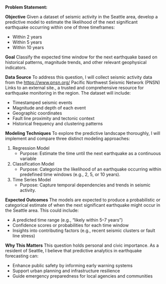 **Problem Statement:**

**Objective**
Given a dataset of seismic activity in the Seattle area, develop a predictive model to estimate the likelihood of the next significant earthquake occurring within one of three timeframes:
- Within 2 years
- Within 5 years
- Within 10 years

**Goal**
Classify the expected time window for the next earthquake based on historical patterns, magnitude trends, and other relevant geophysical indicators.

**Data Source**
To address this question, I will collect seismic activity data from the https://www.pnsn.org/ Pacific Northwest Seismic Network (PNSN) Links to an external site., a trusted and comprehensive resource for earthquake monitoring in the region. The dataset will include:

- Timestamped seismic events
- Magnitude and depth of each event
- Geographic coordinates
- Fault line proximity and tectonic context
- Historical frequency and clustering patterns

**Modeling Techniques**
To explore the predictive landscape thoroughly, I will implement and compare three distinct modeling approaches:

1. Regression Model
    - Purpose: Estimate the time until the next earthquake as a continuous variable
2. Classification Model
    - Purpose: Categorize the likelihood of an earthquake occurring within predefined time windows (e.g., 2, 5, or 10 years).
3. Time Series Model
    - Purpose: Capture temporal dependencies and trends in seismic activity.

**Expected Outcomes**
The models are expected to produce a probabilistic or categorical estimate of when the next significant earthquake might occur in the Seattle area. This could include:

- A predicted time range (e.g., “likely within 5–7 years”)
- Confidence scores or probabilities for each time window
- Insights into contributing factors (e.g., recent seismic clusters or fault line stress)

**Why This Matters**
This question holds personal and civic importance. As a resident of Seattle, I believe that predictive analytics in earthquake forecasting can:

- Enhance public safety by informing early warning systems
- Support urban planning and infrastructure resilience
- Guide emergency preparedness for local agencies and communities
